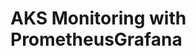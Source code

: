# AKS Monitoring with PrometheusGrafana                                                                                                                                                                                                                                 
